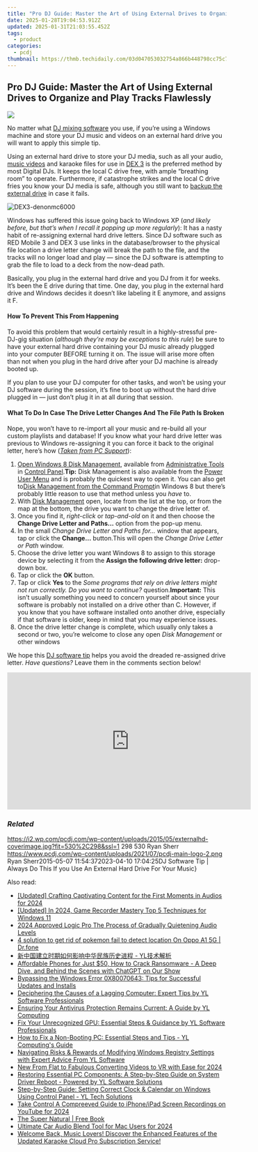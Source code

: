 ```yaml
---
title: "Pro DJ Guide: Master the Art of Using External Drives to Organize and Play Tracks Flawlessly"
date: 2025-01-28T19:04:53.912Z
updated: 2025-01-31T21:03:55.452Z
tags:
  - product
categories:
  - pcdj
thumbnail: https://thmb.techidaily.com/03d047053032754a866b448798cc75c77a872c39fcd35dfe08c86add34610351.jpg
---
```


## Pro DJ Guide: Master the Art of Using External Drives to Organize and Play Tracks Flawlessly

[![](https://i2.wp.com/pcdj.com/wp-content/uploads/2015/05/externalhd-coverimage.jpg?resize=530%2C298&ssl=1)](https://i2.wp.com/pcdj.com/wp-content/uploads/2015/05/externalhd-coverimage.jpg?fit=530%2C298&ssl=1 "externalhd-coverimage")

No matter what [DJ mixing software](https://tools.techidaily.com/pcdj/products/) you use, if you’re using a Windows machine and store your DJ music and videos on an external hard drive you will want to apply this simple tip.

Using an external hard drive to store your DJ media, such as all your audio, [music videos](https://tools.techidaily.com/pcdj/products/) and karaoke files for use in [DEX 3](https://tools.techidaily.com/pcdj/products/) is the preferred method by most Digital DJs. It keeps the local C drive free, with ample “breathing room” to operate. Furthermore, if catastrophe strikes and the local C drive fries you know your DJ media is safe, although you still want to [backup the external drive](https://tools.techidaily.com/pcdj/products/) in case it fails.

![](https://i0.wp.com/pcdj.com/wp-content/uploads/2015/05/DEX3-denonmc6000.jpg?fit=300%2C300&ssl=1 "DEX3-denonmc6000")

Windows has suffered this issue going back to Windows XP (_and likely before, but that’s when I recall it popping up more regularly_): It has a nasty habit of re-assigning external hard drive letters. Since DJ software such as RED Mobile 3 and DEX 3 use links in the database/browser to the physical file location a drive letter change will break the path to the file, and the tracks will no longer load and play — since the DJ software is attempting to grab the file to load to a deck from the now-dead path.

Basically, you plug in the external hard drive and you DJ from it for weeks. It’s been the E drive during that time. One day, you plug in the external hard drive and Windows decides it doesn’t like labeling it E anymore, and assigns it F.

#### How To Prevent This From Happening

To avoid this problem that would certainly result in a highly-stressful pre-DJ-gig situation (_although they’re may be exceptions to this rule_) be sure to have your external hard drive containing your DJ music already plugged into your computer BEFORE turning it on. The issue will arise more often than not when you plug in the hard drive after your DJ machine is already booted up.

If you plan to use your DJ computer for other tasks, and won’t be using your DJ software during the session, it’s fine to boot up without the hard drive plugged in — just don’t plug it in at all during that session.

#### What To Do In Case The Drive Letter Changes And The File Path Is Broken

Nope, you won’t have to re-import all your music and re-build all your custom playlists and database! If you know what your hard drive letter was previous to Windows re-assigning it you can force it back to the original letter, here’s how (_[Taken from PC Support](http://pcsupport.about.com/od/windows-8/fl/change-drive-letters-windows-8.htm)_):

1. [Open Windows 8 Disk Management](http://pcsupport.about.com/od/windows-8/a/disk-management-windows-8.htm), available from [Administrative Tools](http://pcsupport.about.com/od/termsag/tp/administrative-tools.htm) in [Control Panel](http://pcsupport.about.com/od/termsc/p/control-panel.htm).**Tip:** Disk Management is also available from the [Power User Menu](http://pcsupport.about.com/od/termsp/g/power-user-menu-win-x.htm) and is probably the quickest way to open it. You can also get to[Disk Management from the Command Prompt](http://pcsupport.about.com/od/tipstricks/ht/disk-management-command.htm)in Windows 8 but there’s probably little reason to use that method unless you _have_ to.
2. With [Disk Management](http://pcsupport.about.com/od/termsd/p/disk-management.htm) open, locate from the list at the top, or from the map at the bottom, the drive you want to change the drive letter of.
3. Once you find it, _right-click_ or _tap-and-old_ on it and then choose the **Change Drive Letter and Paths…** option from the pop-up menu.
4. In the small _Change Drive Letter and Paths for…_ window that appears, tap or click the **Change…** button.This will open the _Change Drive Letter or Path_ window.
1. Choose the drive letter you want Windows 8 to assign to this storage device by selecting it from the **Assign the following drive letter:** drop-down box.
2. Tap or click the **OK** button.
3. Tap or click **Yes** to the _Some programs that rely on drive letters might not run correctly. Do you want to continue?_ question.**Important:** This isn’t usually something you need to concern yourself about since your software is probably not installed on a drive other than C. However, if you know that you have software installed onto another drive, especially if that software is older, keep in mind that you may experience issues.
4. Once the drive letter change is complete, which usually only takes a second or two, you’re welcome to close any open _Disk Management_ or other windows

We hope this [DJ software tip](https://tools.techidaily.com/pcdj/products/) helps you avoid the dreaded re-assigned drive letter.   _Have questions?_ Leave them in the comments section below!

<!-- affiliate ads begin -->
<iframe width="560" height="315" src="https://www.youtube.com/embed/qObsqoJB9LI?si=ppqxfXzP0UL4J6Tp" title="YouTube video player" frameborder="0" allow="accelerometer; autoplay; clipboard-write; encrypted-media; gyroscope; picture-in-picture; web-share" referrerpolicy="strict-origin-when-cross-origin" allowfullscreen></iframe>
<!-- affiliate ads end -->

### _Related_

https://i2.wp.com/pcdj.com/wp-content/uploads/2015/05/externalhd-coverimage.jpg?fit=530%2C298&ssl=1 298 530 Ryan Sherr https://www.pcdj.com/wp-content/uploads/2021/07/pcdj-main-logo-2.png Ryan Sherr2015-05-07 11:54:372023-04-10 17:04:25DJ Software Tip | Always Do This If you Use An External Hard Drive For Your Music}

<ins class="adsbygoogle"
     style="display:block"
     data-ad-format="autorelaxed"
     data-ad-client="ca-pub-7571918770474297"
     data-ad-slot="1223367746"></ins>

<ins class="adsbygoogle"
     style="display:block"
     data-ad-client="ca-pub-7571918770474297"
     data-ad-slot="8358498916"
     data-ad-format="auto"
     data-full-width-responsive="true"></ins>

<span class="atpl-alsoreadstyle">Also read:</span>
<div><ul>
<li><a href="https://fox-direct.techidaily.com/updated-crafting-captivating-content-for-the-first-moments-in-audios-for-2024/"><u>[Updated] Crafting Captivating Content for the First Moments in Audios for 2024</u></a></li>
<li><a href="https://desktop-recording.techidaily.com/updated-in-2024-game-recorder-mastery-top-5-techniques-for-windows-11/"><u>[Updated] In 2024, Game Recorder Mastery Top 5 Techniques for Windows 11</u></a></li>
<li><a href="https://extra-approaches.techidaily.com/2024-approved-logic-pro-the-process-of-gradually-quietening-audio-levels/"><u>2024 Approved Logic Pro The Process of Gradually Quietening Audio Levels</u></a></li>
<li><a href="https://android-pokemon-go.techidaily.com/4-solution-to-get-rid-of-pokemon-fail-to-detect-location-on-oppo-a1-5g-drfone-by-drfone-virtual-android/"><u>4 solution to get rid of pokemon fail to detect location On Oppo A1 5G | Dr.fone</u></a></li>
<li><a href="https://discover-able.techidaily.com/1732514480854-yl/"><u>新中国建立时期如何影响中华民族历史进程 - YL技术解析</u></a></li>
<li><a href="https://tech-haven.techidaily.com/1721897788645-affordable-phones-for-just-50-how-to-crack-ransomware-a-deep-dive-and-behind-the-scenes-with-chatgpt-on-our-show/"><u>Affordable Phones for Just $50, How to Crack Ransomware - A Deep Dive, and Behind the Scenes with ChatGPT on Our Show</u></a></li>
<li><a href="https://win-howtos.techidaily.com/bypassing-the-windows-error-0x80070643-tips-for-successful-updates-and-installs/"><u>Bypassing the Windows Error 0X80070643: Tips for Successful Updates and Installs</u></a></li>
<li><a href="https://discover-able.techidaily.com/deciphering-the-causes-of-a-lagging-computer-expert-tips-by-yl-software-professionals/"><u>Deciphering the Causes of a Lagging Computer: Expert Tips by YL Software Professionals</u></a></li>
<li><a href="https://discover-able.techidaily.com/ensuring-your-antivirus-protection-remains-current-a-guide-by-yl-computing/"><u>Ensuring Your Antivirus Protection Remains Current: A Guide by YL Computing</u></a></li>
<li><a href="https://discover-able.techidaily.com/fix-your-unrecognized-gpu-essential-steps-and-guidance-by-yl-software-professionals/"><u>Fix Your Unrecognized GPU: Essential Steps & Guidance by YL Software Professionals</u></a></li>
<li><a href="https://discover-able.techidaily.com/how-to-fix-a-non-booting-pc-essential-steps-and-tips-yl-computings-guide/"><u>How to Fix a Non-Booting PC: Essential Steps and Tips - YL Computing's Guide</u></a></li>
<li><a href="https://discover-able.techidaily.com/navigating-risks-and-rewards-of-modifying-windows-registry-settings-with-expert-advice-from-yl-software/"><u>Navigating Risks & Rewards of Modifying Windows Registry Settings with Expert Advice From YL Software</u></a></li>
<li><a href="https://ai-video-apps.techidaily.com/new-from-flat-to-fabulous-converting-videos-to-vr-with-ease-for-2024/"><u>New From Flat to Fabulous Converting Videos to VR with Ease for 2024</u></a></li>
<li><a href="https://discover-able.techidaily.com/restoring-essential-pc-components-a-step-by-step-guide-on-system-driver-reboot-powered-by-yl-software-solutions/"><u>Restoring Essential PC Components: A Step-by-Step Guide on System Driver Reboot - Powered by YL Software Solutions</u></a></li>
<li><a href="https://discover-able.techidaily.com/step-by-step-guide-setting-correct-clock-and-calendar-on-windows-using-control-panel-yl-tech-solutions/"><u>Step-by-Step Guide: Setting Correct Clock & Calendar on Windows Using Control Panel - YL Tech Solutions</u></a></li>
<li><a href="https://facebook-video-footage.techidaily.com/take-control-a-compreeved-guide-to-iphoneipad-screen-recordings-on-youtube-for-2024/"><u>Take Control A Compreeved Guide to iPhone/iPad Screen Recordings on YouTube for 2024</u></a></li>
<li><a href="https://novels-ebooks.techidaily.com/2510172-9781101983560-the-super-natural/"><u>The Super Natural | Free Book</u></a></li>
<li><a href="https://audio-editing.techidaily.com/ultimate-car-audio-blend-tool-for-mac-users-for-2024/"><u>Ultimate Car Audio Blend Tool for Mac Users for 2024</u></a></li>
<li><a href="https://discover-able.techidaily.com/welcome-back-music-lovers-discover-the-enhanced-features-of-the-updated-karaoke-cloud-pro-subscription-service/"><u>Welcome Back, Music Lovers! Discover the Enhanced Features of the Updated Karaoke Cloud Pro Subscription Service!</u></a></li>
</ul></div>

